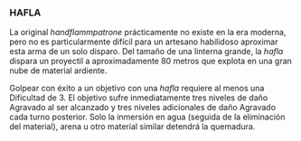 ### HAFLA

La original *handflammpatrone* prácticamente no existe en la era moderna, pero no es particularmente difícil para un artesano habilidoso aproximar esta arma de un solo disparo. Del tamaño de una linterna grande, la *hafla* dispara un proyectil a aproximadamente 80 metros que explota en una gran nube de material ardiente.

Golpear con éxito a un objetivo con una *hafla* requiere al menos una Dificultad de 3. El objetivo sufre inmediatamente tres niveles de daño Agravado al ser alcanzado y tres niveles adicionales de daño Agravado cada turno posterior. Solo la inmersión en agua (seguida de la eliminación del material), arena u otro material similar detendrá la quemadura.